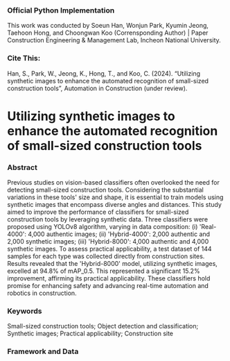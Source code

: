 ### Official Python Implementation
This work was conducted by Soeun Han, Wonjun Park, Kyumin Jeong, Taehoon Hong, and Choongwan Koo (Corrensponding Author) | Paper
Construction Engineering & Management Lab, Incheon National University.

### Cite This:
Han, S., Park, W., Jeong, K., Hong, T., and Koo, C. (2024). “Utilizing synthetic images to enhance the automated recognition of small-sized construction tools”, Automation in Construction (under review).

# Utilizing synthetic images to enhance the automated recognition of small-sized construction tools

### Abstract
Previous studies on vision-based classifiers often overlooked the need for detecting small-sized construction tools. Considering the substantial variations in these tools' size and shape, it is essential to train models using synthetic images that encompass diverse angles and distances. This study aimed to improve the performance of classifiers for small-sized construction tools by leveraging synthetic data. Three classifiers were proposed using YOLOv8 algorithm, varying in data composition: (i) 'Real-4000': 4,000 authentic images; (ii) 'Hybrid-4000': 2,000 authentic and 2,000 synthetic images; (iii) 'Hybrid-8000': 4,000 authentic and 4,000 synthetic images. To assess practical applicability, a test dataset of 144 samples for each type was collected directly from construction sites. Results revealed that the 'Hybrid-8000' model, utilizing synthetic images, excelled at 94.8% of mAP_0.5. This represented a significant 15.2% improvement, affirming its practical applicability. These classifiers hold promise for enhancing safety and advancing real-time automation and robotics in construction.

### Keywords
Small-sized construction tools; Object detection and classification; Synthetic images; Practical applicability; Construction site

### Framework and Data
